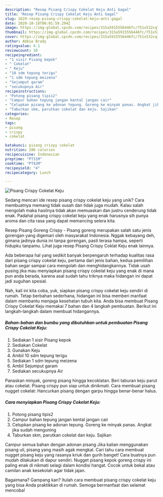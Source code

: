```yaml
---
description: "Resep Pisang Crispy Cokelat Keju Anti Gagal"
title: "Resep Pisang Crispy Cokelat Keju Anti Gagal"
slug: 1629-resep-pisang-crispy-cokelat-keju-anti-gagal
date: 2020-10-18T06:01:59.294Z
image: https://img-global.cpcdn.com/recipes/315a5915556446fc/751x532cq70/pisang-crispy-cokelat-keju-foto-resep-utama.jpg
thumbnail: https://img-global.cpcdn.com/recipes/315a5915556446fc/751x532cq70/pisang-crispy-cokelat-keju-foto-resep-utama.jpg
cover: https://img-global.cpcdn.com/recipes/315a5915556446fc/751x532cq70/pisang-crispy-cokelat-keju-foto-resep-utama.jpg
author: Abbie Brady
ratingvalue: 4.1
reviewcount: 10
recipeingredient:
- "1 sisir Pisang kepok"
- " Cokelat"
- " Keju"
- "10 sdm tepung terigu"
- "1 sdm tepung meizena"
- "Sejumput garam"
- "secukupnya Air"
recipeinstructions:
- "Potong pisang tipis2"
- "Campur bahan tepung jangan kental jangan cair"
- "Celupkan pisang ke adonan tepung. Goreng ke minyak panas. Angkat jika sudah menguning"
- "Taburkan skm, parutkan cokelat dan keju. Sajikan"
categories:
- Resep
tags:
- pisang
- crispy
- cokelat

katakunci: pisang crispy cokelat 
nutrition: 286 calories
recipecuisine: Indonesian
preptime: "PT31M"
cooktime: "PT42M"
recipeyield: "4"
recipecategory: Lunch

---
```



![Pisang Crispy Cokelat Keju](https://img-global.cpcdn.com/recipes/315a5915556446fc/751x532cq70/pisang-crispy-cokelat-keju-foto-resep-utama.jpg)

Sedang mencari ide resep pisang crispy cokelat keju yang unik? Cara membuatnya memang tidak susah dan tidak juga mudah. Kalau salah mengolah maka hasilnya tidak akan memuaskan dan justru cenderung tidak enak. Padahal pisang crispy cokelat keju yang enak harusnya sih punya aroma dan cita rasa yang dapat memancing selera kita.

Resep Pisang Goreng Crispy - Pisang goreng merupakan salah satu jenis gorengan yang digemari oleh masyarakat Indonesia. Nggak kebayang deh, gimana jadinya dunia ini tanpa gorengan, pasti terasa hampa, seperti hidupku tanpamu. Lihat juga resep Pisang Crispy Coklat Keju enak lainnya.

Ada beberapa hal yang sedikit banyak berpengaruh terhadap kualitas rasa dari pisang crispy cokelat keju, pertama dari jenis bahan, kedua pemilihan bahan segar sampai cara mengolah dan menghidangkannya. Tidak usah pusing jika mau menyiapkan pisang crispy cokelat keju yang enak di mana pun anda berada, karena asal sudah tahu triknya maka hidangan ini dapat jadi suguhan spesial.


Nah, kali ini kita coba, yuk, siapkan pisang crispy cokelat keju sendiri di rumah. Tetap berbahan sederhana, hidangan ini bisa memberi manfaat dalam membantu menjaga kesehatan tubuh kita. Anda bisa membuat Pisang Crispy Cokelat Keju memakai 7 bahan dan 4 langkah pembuatan. Berikut ini langkah-langkah dalam membuat hidangannya.

<!--inarticleads1-->

##### Bahan-bahan dan bumbu yang dibutuhkan untuk pembuatan Pisang Crispy Cokelat Keju:

1. Sediakan 1 sisir Pisang kepok
1. Sediakan  Cokelat
1. Gunakan  Keju
1. Ambil 10 sdm tepung terigu
1. Sediakan 1 sdm tepung meizena
1. Ambil Sejumput garam
1. Sediakan secukupnya Air


Panaskan minyak, goreng pisang hingga kecoklatan. Beri taburan keju parut atau cokelat. Pisang crispy pun siap untuk dinikmati. Cara membuat pisang nugget cokelat: Hancurkan pisang dengan garpu hingga benar-benar halus. 

<!--inarticleads2-->

##### Cara menyiapkan Pisang Crispy Cokelat Keju:

1. Potong pisang tipis2
1. Campur bahan tepung jangan kental jangan cair
1. Celupkan pisang ke adonan tepung. Goreng ke minyak panas. Angkat jika sudah menguning
1. Taburkan skm, parutkan cokelat dan keju. Sajikan


Campur semua bahan dengan adonan pisang Jika kalian menggunakan pisang uli, pisang yang masih agak mengkal. Cari tahu cara membuat nugget pisang keju yang rasanya kriuk dan gurih banget! Cara buatnya pun mudah dilakukan di dapur sendiri. Nugget pisang kepok goreng crispy ini paling enak di nikmati selagi dalam kondisi hangat. Cocok untuk bekal atau camilan anak kesekolah agar tidak jajan. 

Bagaimana? Gampang kan? Itulah cara membuat pisang crispy cokelat keju yang bisa Anda praktikkan di rumah. Semoga bermanfaat dan selamat mencoba!
